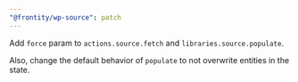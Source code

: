```yaml
---
"@frontity/wp-source": patch
---
```


Add `force` param to `actions.source.fetch` and `libraries.source.populate`.

Also, change the default behavior of `populate` to not overwrite entities in the state.
